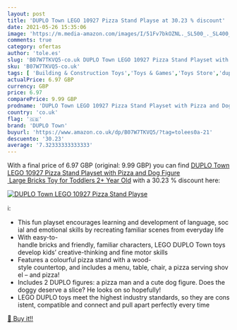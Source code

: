 ```yaml
---
layout: post
title: 'DUPLO Town LEGO 10927 Pizza Stand Playse at 30.23 % discount'
date: 2021-05-26 15:35:06
image: 'https://m.media-amazon.com/images/I/51Fv7bkOZNL._SL500_._SL400_.jpg'
comments: true
category: ofertas
author: 'tole.es'
slug: 'B07W7TKVQ5-co.uk DUPLO Town LEGO 10927 Pizza Stand Playset with Pizza...'
sku: 'B07W7TKVQ5-co.uk'
tags: [ 'Building & Construction Toys','Toys & Games','Toys Store','duplo town','lego', ]
actualPrice: 6.97 GBP
currency: GBP
price: 6.97
comparePrice: 9.99 GBP
prodname: 'DUPLO Town LEGO 10927 Pizza Stand Playset with Pizza and Dog Figure  Large Bricks Toy for Toddlers 2+ Year Old'
country: 'co.uk'
flag: '🇬🇧'
brand: 'DUPLO Town'
buyurl: 'https://www.amazon.co.uk/dp/B07W7TKVQ5/?tag=tolees0a-21'
descuento: '30.23'
average: '7.32333333333333'
---
```


With a final price of 6.97 GBP (original: 9.99 GBP) you can find [DUPLO Town LEGO 10927 Pizza Stand Playset with Pizza and Dog Figure  Large Bricks Toy for Toddlers 2+ Year Old](https://www.amazon.co.uk/dp/B07W7TKVQ5/?tag=tolees0a-21) with a  30.23 % discount here:

[![DUPLO Town LEGO 10927 Pizza Stand Playse](https://m.media-amazon.com/images/I/51Fv7bkOZNL._SL500_._SL400_.jpg)](https://www.amazon.co.uk/dp/B07W7TKVQ5/?tag=tolees0a-21)

ℹ️:

- This fun playset encourages learning and development of language, social and emotional skills by recreating familiar scenes from everyday life
- With easy-to-handle bricks and friendly, familiar characters, LEGO DUPLO Town toys develop kids’ creative-thinking and fine motor skills
- Features a colourful pizza stand with a wood-style countertop, and includes a menu, table, chair, a pizza serving shovel – and pizza!
- Includes 2 DUPLO figures: a pizza man and a cute dog figure. Does the doggy deserve a slice? He looks on so hopefully!
- LEGO DUPLO toys meet the highest industry standards, so they are consistent, compatible and connect and pull apart perfectly every time

[🛒 Buy it!!](https://www.amazon.co.uk/dp/B07W7TKVQ5/?tag=tolees0a-21)
